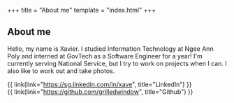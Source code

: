 +++
title = "About me"
template = "index.html"
+++

## About me
Hello, my name is Xavier. I studied Information Technology at Ngee Ann Poly and interned at GovTech as a Software Engineer for a year! I'm currently serving National Service, but I try to work on projects when I can. I also like to work out and take photos.

{{ link(link="https://sg.linkedin.com/in/xave", title="LinkedIn") }}\
{{ link(link="https://github.com/grilledwindow", title="Github") }}
